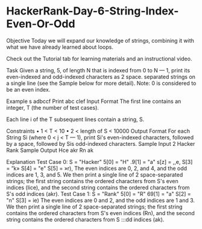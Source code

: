 # HackerRank-Day-6-String-Index-Even-Or-Odd


Objective Today we will expand our knowledge of strings, combining it with what we have already learned about loops. 

Check out the Tutorial tab for learning materials and an instructional video. 

Task Given a string, 5, of length N that is indexed from 0 to N — 1, print its even-indexed and odd-indexed characters as 2 space. 
separated strings on a single line (see the Sample below for more detail). Note: 0 is considered to be an even index. 

Example s adbccf Print abc clef Input Format The first line contains an integer, T (the number of test cases). 

Each line i of the T subsequent lines contain a string, S. 

Constraints • 1 < T < 10 • 2 < length of S < 10000 Output Format For each String Si (where 0 < j < T — 1), 
print Si's even-indexed characters, followed by a space, followed by Sis odd-indexed characters. 
Sample Input 2 Hacker Rank Sample Output Hce akr Rn ak 

Explanation 
Test Case 0: S = "Hacker" 5[0] = "H" .9[1] = "a" s[z] = ,,e, S[3] = ”k» S[4] = "e" S[5] = »r), 
The even indices are 0, 2, and 4, and the odd indices are 1, 3, and 5. We then print a single line of 2 space-separated strings; 
the first string contains the ordered characters from S's even indices (lice), and the second string contains the ordered characters from S's odd indices (akr). 
Test Case 1: S = "Rank" 5[0] = "R" 69[1] = "a" S[2] = "n" S[3] = ie) The even indices are 0 and 2, and the odd indices are 1 and 3. 
We then print a single line of 2 space-separated strings; the first string contains the ordered characters from S's even indices (Rn), 
and the second string contains the ordered characters from S :::dd indices (ak). 

